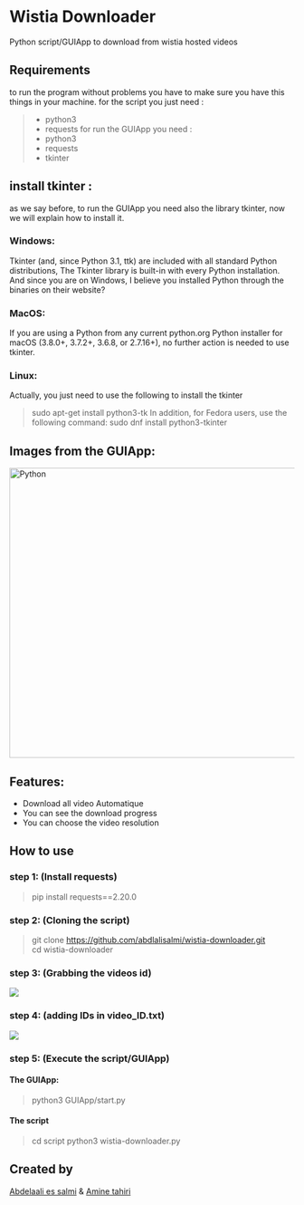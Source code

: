 # Wistia Downloader
Python script/GUIApp to download from wistia hosted videos

## Requirements
to run the program without problems you have to make sure you have this things in your machine.
for the script you just need :
> - python3
> - requests
for run the GUIApp you need :
> - python3
> - requests
> - tkinter

## install tkinter :
as we say before, to run the GUIApp you need also the library tkinter, now we will explain how to install it.
### Windows:
Tkinter (and, since Python 3.1, ttk) are included with all standard Python distributions, The Tkinter library is built-in with every Python installation. And since you are on Windows, I believe you installed Python through the binaries on their website?
### MacOS:
If you are using a Python from any current python.org Python installer for macOS (3.8.0+, 3.7.2+, 3.6.8, or 2.7.16+), no further action is needed to use tkinter.
### Linux:
Actually, you just need to use the following to install the tkinter
>sudo apt-get install python3-tk
In addition, for Fedora users, use the following command:
>sudo dnf install python3-tkinter

## Images from the GUIApp:
<img align="center" alt="Python" width="512px" src="https://i.imgur.com/P4kpFQS.png" />

## Features:
- Download all video Automatique
- You can see the download progress
- You can choose the video resolution

## How to use

### step 1: (Install requests)
>pip install requests==2.20.0

### step 2: (Cloning the script)
>git clone https://github.com/abdlalisalmi/wistia-downloader.git</br>
>cd wistia-downloader</br>

### step 3: (Grabbing the videos id)
![](https://media.giphy.com/media/YkJhH3iHcuXNaeRBCR/giphy.gif)

### step 4: (adding IDs in video_ID.txt)
![](https://i.imgur.com/tsfAbAD.png)

### step 5: (Execute the script/GUIApp)

#### The GUIApp:
>python3 GUIApp/start.py

#### The script
>cd script
>python3 wistia-downloader.py</br>

## Created by 

[Abdelaali es salmi](https://github.com/salmiabdlali) &
[Amine tahiri](https://github.com/aminetahiri1998)
